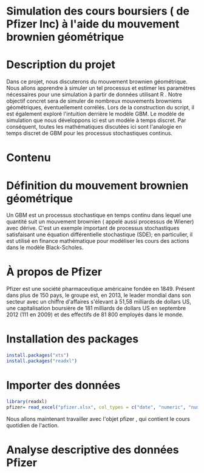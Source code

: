 # Simulation des cours boursiers ( de Pfizer Inc)  à l'aide du mouvement brownien géométrique

# Description du projet
Dans ce projet, nous discuterons du mouvement brownien géométrique. Nous allons apprendre à simuler un tel processus et estimer les paramètres nécessaires  pour une simulation à partir de données utilisant R . Notre objectif concret sera de simuler de nombreux mouvements browniens géométriques, éventuellement corrélés. Lors de la construction du script, il est également exploré l'intuition derrière le modèle GBM. Le modèle de simulation que nous développons ici est un modèle à temps discret. Par conséquent, toutes les mathématiques discutées ici sont l'analogie en temps discret de GBM pour les processus stochastiques continus.

# Contenu

# Définition du mouvement brownien géométrique
Un GBM est un processus stochastique en temps continu dans lequel une quantité suit un mouvement brownien ( appelé aussi  processus de Wiener) avec dérive. C'est un exemple important de processus stochastiques satisfaisant une équation différentielle stochastique (SDE); en particulier, il est utilisé en finance mathématique pour modéliser les cours des actions dans le modèle Black-Scholes.

# À propos de Pfizer 
Pfizer est une société pharmaceutique américaine fondée en 1849.
Présent dans plus de 150 pays, le groupe est, en 2013, le leader mondial dans son secteur avec un chiffre d'affaires s'élevant à 51,58 milliards de dollars US, une capitalisation boursière de 181 milliards de dollars US en septembre 2012 (111 en 2009) et des effectifs de 81 800 employés dans le monde.

# Installation des packages 
```R
install.packages("xts")
install.packages("readxl")
```
# Importer des données
```R
library(readxl)
pfizer= read_excel("pfizer.xlsx", col_types = c("date", "numeric", "numeric", "numeric", "numeric", "numeric", "numeric"))
```
Nous allons maintenant travailler avec l'objet pfizer , qui contient le cours quotidien de l'action.

# Analyse descriptive des données Pfizer 



